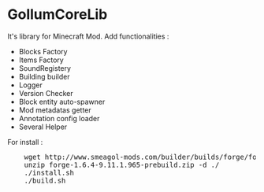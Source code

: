 GollumCoreLib
=============


It's library for Minecraft Mod. Add functionalities :

 - Blocks Factory
 - Items Factory
 - SoundRegistery
 - Building builder
 - Logger
 - Version Checker
 - Block entity auto-spawner
 - Mod metadatas getter
 - Annotation config loader
 - Several Helper 
 
 
For install :

<pre>
	wget http://www.smeagol-mods.com/builder/builds/forge/forge-1.6.4-9.11.1.965-prebuild.zip
	unzip forge-1.6.4-9.11.1.965-prebuild.zip -d ./
	./install.sh
	./build.sh
</pre>
